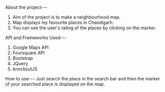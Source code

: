 About the project---
1. Aim of the project is to make a neighbourhood map.
2. Map displays my favourite places in Chandigarh.
3. You can see the user's rating of the places by clicking on the marker.

API and Frameworks Used---
1. Google Maps API
2. Foursquare API
3. Bootstrap
4. JQuery
5. knockoutJS

How to use---
Just search the place in the search bar and then the marker of your searched place is displayed on the map.

